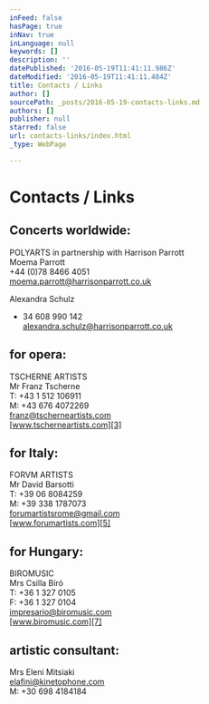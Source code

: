 ```yaml
---
inFeed: false
hasPage: true
inNav: true
inLanguage: null
keywords: []
description: ''
datePublished: '2016-05-19T11:41:11.986Z'
dateModified: '2016-05-19T11:41:11.484Z'
title: Contacts / Links
author: []
sourcePath: _posts/2016-05-19-contacts-links.md
authors: []
publisher: null
starred: false
url: contacts-links/index.html
_type: WebPage

---
```

# Contacts / Links

## Concerts worldwide:

POLYARTS in partnership with Harrison Parrott  
Moema Parrott  
+44 (0)78 8466 4051  
[moema.parrott@harrisonparrott.co.uk][0]

Alexandra Schulz  
+ 34 608 990 142  
[alexandra.schulz@harrisonparrott.co.uk][1]

## for opera:

TSCHERNE ARTISTS  
Mr Franz Tscherne  
T: +43 1 512 106911  
M: +43 676 4072269  
[franz@tscherneartists.com][2]  
[www.tscherneartists.com][3]

## for Italy:

FORVM ARTISTS  
Mr David Barsotti  
T: +39 06 8084259  
M: +39 338 1787073  
[forumartistsrome@gmail.com][4]  
[www.forumartists.com][5]

## for Hungary:

BIROMUSIC  
Mrs Csilla Bíró  
T: +36 1 327 0105  
F: +36 1 327 0104  
[impresario@biromusic.com][6]  
[www.biromusic.com][7]

## artistic consultant:

Mrs Eleni Mitsiaki  
[elafini@kinetophone.com][8]  
M: +30 698 4184184

[0]: mailto:moema.parrott@harrisonparrott.co.uk
[1]: mailto:alexandra.schulz@harrisonparrott.co.uk
[2]: mailto:franz@tscherneartists.com?subject=Christian%20Schumann "mailto:franz@tscherneartists.com?subject=Christian Schumann"
[3]: http://tscherneartists.com/schumann_christian.html "http://tscherneartists.com/schumann_christian.html"
[4]: mailto:forumartistsrome@gmail.com?subject=Christian%20Schumann "mailto:forumartistsrome@gmail.com?subject=Christian Schumann"
[5]: http://www.forumartists.com/#!christian-schumann/c21b5 "http://www.forumartists.com/#!christian-schumann/c21b5"
[6]: mailto:impresario@biromusic.com?subject=Christian%20Schumann "mailto:impresario@biromusic.com?subject=Christian Schumann"
[7]: http://biromusic.com/eng/muveszek/christian-schumann-en/ "http://biromusic.com/eng/muveszek/christian-schumann-en/"
[8]: mailto:elafini@kinetophone.com?subject=Christian%20Schumann "mailto:elafini@kinetophone.com?subject=Christian Schumann"